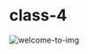 # class-4
![welcome-to-img](https://user-images.githubusercontent.com/86346860/124396489-b7af8e00-dd2b-11eb-988e-8581f40c726d.png)
